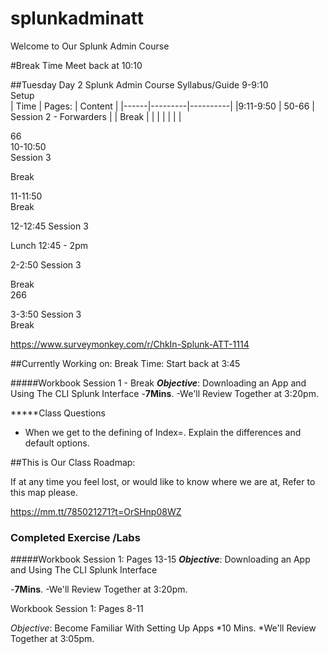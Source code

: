 # splunkadminatt
Welcome to Our Splunk Admin Course

#Break Time Meet back at 10:10

##Tuesday 	Day 2 	Splunk Admin Course 	Syllabus/Guide
 	9-9:10	
Setup 	
| Time | Pages:  | Content  | 
|------|---------|----------|
|9:11-9:50   | 50-66	  | Session 2 - Forwarders | 
| Break   |   |   |
|   |   |   |
	
	
66	
10-10:50	
Session 3	
	
Break 		

11-11:50		
Break 		

12-12:45	Session 3	
	
Lunch	12:45 - 2pm	

2-2:50	Session 3	

Break 		
266	

3-3:50	Session 3	
	Break 		




























 https://www.surveymonkey.com/r/ChkIn-Splunk-ATT-1114  












##Currently Working on: 
Break Time: Start back at 3:45


#####Workbook Session 1 - Break 
***Objective***: Downloading an App and Using The CLI Splunk Interface
-**7Mins**. 
-We'll Review Together at 3:20pm.



*****Class Questions
- When we get to the defining of Index=. Explain the differences and default options. 




##This is Our Class Roadmap: 

If at any time you feel lost, or would like to know where we are at, Refer to this map please. 

https://mm.tt/785021271?t=OrSHnp08WZ






### Completed Exercise /Labs

#####Workbook Session 1: Pages 13-15
***Objective***: Downloading an App and Using The CLI Splunk Interface

-**7Mins**. 
-We'll Review Together at 3:20pm.



Workbook Session 1: Pages 8-11

*Objective*: Become Familiar With Setting Up Apps
*10 Mins. 
*We'll Review Together at 3:05pm.
